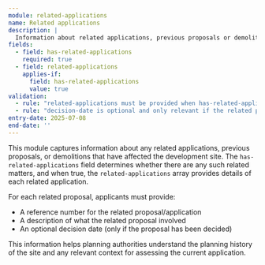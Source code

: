 ```yaml
---
module: related-applications
name: Related applications
description: |
  Information about related applications, previous proposals or demolitions for the site, including whether such proposals exist and details of any related applications
fields:
  - field: has-related-applications
    required: true
  - field: related-applications
    applies-if:
      field: has-related-applications
      value: true
validation:
  - rule: "related-applications must be provided when has-related-applications is true"
  - rule: "decision-date is optional and only relevant if the related proposal has been decided"
entry-date: 2025-07-08
end-date: ''
---
```


This module captures information about any related applications, previous proposals, or demolitions that have affected the development site. The `has-related-applications` field determines whether there are any such related matters, and when true, the `related-applications` array provides details of each related application.

For each related proposal, applicants must provide:
- A reference number for the related proposal/application
- A description of what the related proposal involved
- An optional decision date (only if the proposal has been decided)

This information helps planning authorities understand the planning history of the site and any relevant context for assessing the current application.
